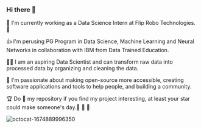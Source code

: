 ### Hi there 👋
🤟	I'm currently working as a Data Science Intern at Flip Robo Technologies.🤟	 

👍	I'm perusing PG Program in Data Science, Machine Learning and Neural Networks in collaboration with IBM from Data Trained Education.

👩‍💻	I am an aspiring Data Scientist and can transform raw data into processed data by organizing and cleaning the data.

🎨	I'm passionate about making open-source more accessible, creating software applications and tools to help people, and building a community. 

🏆	Do 🌟 my repository if you find my project interesting, at least your star could make someone's day.🥉	🥇	🏅		


![octocat-1674889996350](https://user-images.githubusercontent.com/99133733/215252666-5e65fae1-00f5-466e-84d4-aad035bf8cda.png)
